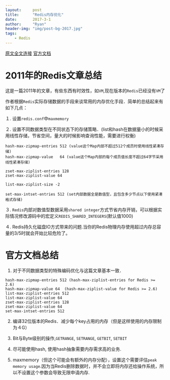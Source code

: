 ```yaml
---
layout:     post
title:      "Redis内存优化"
date:       2017-3-1
author:     "Ryan"
header-img: "img/post-bg-2017.jpg"
tags:
    - Redis
---
```


[原文全文连接](http://www.infoq.com/cn/articles/tq-redis-memory-usage-optimization-storage)
[官方文档](https://redis.io/topics/memory-optimization)

# 2011年的Redis文章总结

这是一篇2011年的文章，有些东西有时效性，如`VM`,现在版本的`Redis`已经没有`VM`了

作者根据`Redis`实际存储数据的手段来谈常用的内存优化手段．简单的总结起来有如下几点：

１. 设置`redis.conf`中`maxmemory`

２. 设置不同数据类型在不同状态下的存储策略．(list和hash在数据量小的时候采用线性存储，节省空间，量大的时候影响查询性能，需要进行权衡)

```
hash-max-zipmap-entries 512 (value这个Map内部不超过512个成员时使用线性紧凑存储)
hash-max-zipmap-value   64 (value这个Map内部的每个成员值长度不超过64字节采用线性紧凑存储)

zset-max-ziplist-entries 128
zset-max-ziplist-value 64

list-max-ziplist-size -2

set-max-intset-entries 512 (set内部数据全是数值型，且包含多少节点以下使用紧凑格式存储)
```

３. `Redis`内部对数值型数据采用`shared integer`方式节省内存开销，可以根据实际情况修改源码中的宏定义`REDIS_SHARED_INTEGERS`(默认值1000)

４. Redis持久化磁盘IO方式带来的问题.当你的Redis物理内存使用超过内存总容量的3/5时就会开始比较危险了。

# 官方文档总结

1. 对于不同数据类型的特殊编码优化与这篇文章基本一致．

```
hash-max-zipmap-entries 512 (hash-max-ziplist-entries for Redis >= 2.6)
hash-max-zipmap-value 64  (hash-max-ziplist-value for Redis >= 2.6)
list-max-ziplist-entries 512
list-max-ziplist-value 64
zset-max-ziplist-entries 128
zset-max-ziplist-value 64
set-max-intset-entries 512
```

2. 编译32位版本的Redis．减少每个key占用的内存（但是这样使用的内存限制为４G）

3. Bit与Byte级别的操作,`GETRANGE`, `SETRANGE`, `GETBIT`, `SETBIT`

4. 尽可能使用hash, 使用hash抽象需要内存需求高的业务.

5. maxmemory（但这个可能会有额外的内存分配），设置这个需要评估`peak memory usage`.因为当Redis删除数据时，并不会立即将内存还给操作系统，所以不设置这个参数会导致无限申请内存.
